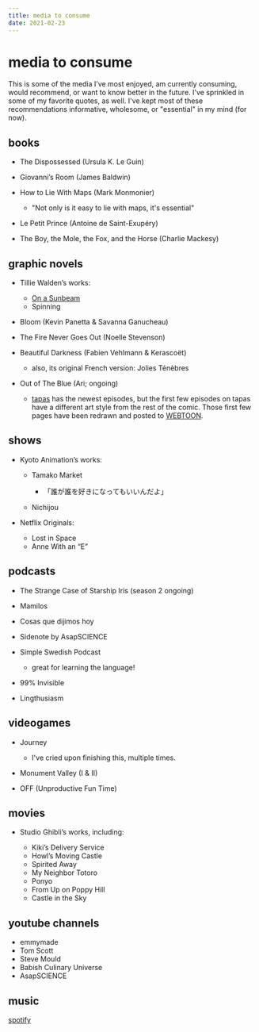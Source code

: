 ```yaml
---
title: media to consume
date: 2021-02-23
---
```

# media to consume

This is some of the media I’ve most enjoyed, am currently consuming, would recommend, or want to know better in the future. I've sprinkled in some of my favorite quotes, as well. I've kept most of these recommendations informative, wholesome, or "essential" in my mind (for now).

## books

* The Dispossessed (Ursula K. Le Guin)
* Giovanni’s Room (James Baldwin)
* How to Lie With Maps (Mark Monmonier)

  * "Not only is it easy to lie with maps, it's essential"
* Le Petit Prince (Antoine de Saint-Exupéry)
* The Boy, the Mole, the Fox, and the Horse (Charlie Mackesy)

## graphic novels

* Tillie Walden’s works:

  * [On a Sunbeam](https://www.onasunbeam.com/)
  * Spinning
* Bloom (Kevin Panetta & Savanna Ganucheau)
* The Fire Never Goes Out (Noelle Stevenson)
* Beautiful Darkness (Fabien Vehlmann & Kerascoët)

  * also, its original French version: Jolies Ténèbres
* Out of The Blue (Ari; ongoing)

  * [tapas](https://tapas.io/series/OutoftheBlue) has the newest episodes, but the first few episodes on tapas have a different art style from the rest of the comic. Those first few pages have been redrawn and posted to [WEBTOON](https://www.webtoons.com/en/challenge/out-of-the-blue/list?title_no=192270&page=1).

## shows

* Kyoto Animation’s works:

  * Tamako Market

    * 「誰が誰を好きになってもいいんだよ」
  * Nichijou
* Netflix Originals:

  * Lost in Space
  * Anne With an “E”

## podcasts

* The Strange Case of Starship Iris (season 2 ongoing)
* Mamilos
* Cosas que dijimos hoy
* Sidenote by AsapSCIENCE
* Simple Swedish Podcast

  * great for learning the language!
* 99% Invisible
* Lingthusiasm

## videogames

* Journey

  * I've cried upon finishing this, multiple times.
* Monument Valley (I & II)
* OFF (Unproductive Fun Time)

## movies

* Studio Ghibli’s works, including:

  * Kiki’s Delivery Service
  * Howl’s Moving Castle
  * Spirited Away
  * My Neighbor Totoro
  * Ponyo
  * From Up on Poppy Hill
  * Castle in the Sky

## youtube channels

* emmymade
* Tom Scott
* Steve Mould
* Babish Culinary Universe
* AsapSCIENCE

## music

[spotify](https://open.spotify.com/user/we22t37uzwvcm3g6g8d3pxujp?si=Sp5C47eZQiCuoFM8TlRywA)
